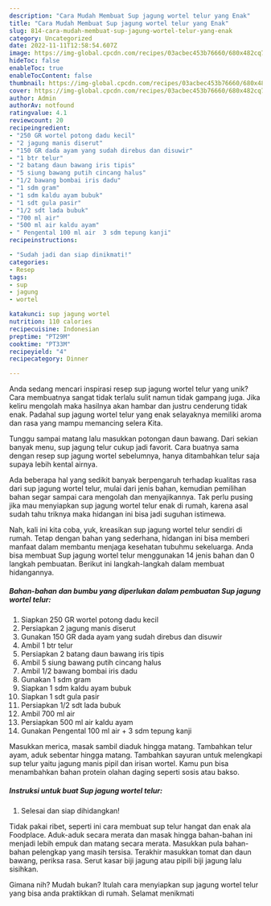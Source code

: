 ```yaml
---
description: "Cara Mudah Membuat Sup jagung wortel telur yang Enak"
title: "Cara Mudah Membuat Sup jagung wortel telur yang Enak"
slug: 814-cara-mudah-membuat-sup-jagung-wortel-telur-yang-enak
category: Uncategorized
date: 2022-11-11T12:58:54.607Z
image: https://img-global.cpcdn.com/recipes/03acbec453b76660/680x482cq70/sup-jagung-wortel-telur-foto-resep-utama.jpg
hideToc: false
enableToc: true
enableTocContent: false
thumbnail: https://img-global.cpcdn.com/recipes/03acbec453b76660/680x482cq70/sup-jagung-wortel-telur-foto-resep-utama.jpg
cover: https://img-global.cpcdn.com/recipes/03acbec453b76660/680x482cq70/sup-jagung-wortel-telur-foto-resep-utama.jpg
author: Admin
authorAv: notfound
ratingvalue: 4.1
reviewcount: 20
recipeingredient:
- "250 GR wortel potong dadu kecil"
- "2 jagung manis diserut"
- "150 GR dada ayam yang sudah direbus dan disuwir"
- "1 btr telur"
- "2 batang daun bawang iris tipis"
- "5 siung bawang putih cincang halus"
- "1/2 bawang bombai iris dadu"
- "1 sdm gram"
- "1 sdm kaldu ayam bubuk"
- "1 sdt gula pasir"
- "1/2 sdt lada bubuk"
- "700 ml air"
- "500 ml air kaldu ayam"
- " Pengental 100 ml air  3 sdm tepung kanji"
recipeinstructions:

- "Sudah jadi dan siap dinikmati!"
categories:
- Resep
tags:
- sup
- jagung
- wortel

katakunci: sup jagung wortel 
nutrition: 110 calories
recipecuisine: Indonesian
preptime: "PT29M"
cooktime: "PT33M"
recipeyield: "4"
recipecategory: Dinner

---
```





Anda sedang mencari inspirasi resep sup jagung wortel telur yang unik? Cara membuatnya sangat tidak terlalu sulit namun tidak gampang juga. Jika keliru mengolah maka hasilnya akan hambar dan justru cenderung tidak enak. Padahal sup jagung wortel telur yang enak selayaknya memiliki aroma dan rasa yang mampu memancing selera Kita.





Tunggu sampai matang lalu masukkan potongan daun bawang. Dari sekian banyak menu, sup jagung telur cukup jadi favorit. Cara buatnya sama dengan resep sup jagung wortel sebelumnya, hanya ditambahkan telur saja supaya lebih kental airnya.

Ada beberapa hal yang sedikit banyak berpengaruh terhadap kualitas rasa dari sup jagung wortel telur, mulai dari jenis bahan, kemudian pemilihan bahan segar sampai cara mengolah dan menyajikannya. Tak perlu pusing jika mau menyiapkan sup jagung wortel telur enak di rumah, karena asal sudah tahu triknya maka hidangan ini bisa jadi suguhan istimewa.






Nah, kali ini kita coba, yuk, kreasikan sup jagung wortel telur sendiri di rumah. Tetap dengan bahan yang sederhana, hidangan ini bisa memberi manfaat dalam membantu menjaga kesehatan tubuhmu sekeluarga. Anda bisa membuat Sup jagung wortel telur menggunakan 14 jenis bahan dan 0 langkah pembuatan. Berikut ini langkah-langkah dalam membuat hidangannya.

<!--inarticleads1-->

##### Bahan-bahan dan bumbu yang diperlukan dalam pembuatan Sup jagung wortel telur:

1. Siapkan 250 GR wortel potong dadu kecil
1. Persiapkan 2 jagung manis diserut
1. Gunakan 150 GR dada ayam yang sudah direbus dan disuwir
1. Ambil 1 btr telur
1. Persiapkan 2 batang daun bawang iris tipis
1. Ambil 5 siung bawang putih cincang halus
1. Ambil 1/2 bawang bombai iris dadu
1. Gunakan 1 sdm gram
1. Siapkan 1 sdm kaldu ayam bubuk
1. Siapkan 1 sdt gula pasir
1. Persiapkan 1/2 sdt lada bubuk
1. Ambil 700 ml air
1. Persiapkan 500 ml air kaldu ayam
1. Gunakan  Pengental 100 ml air + 3 sdm tepung kanji


Masukkan merica, masak sambil diaduk hingga matang. Tambahkan telur ayam, aduk sebentar hingga matang. Tambahkan sayuran untuk melengkapi sup telur yaitu jagung manis pipil dan irisan wortel. Kamu pun bisa menambahkan bahan protein olahan daging seperti sosis atau bakso. 

<!--inarticleads2-->

##### Instruksi untuk buat Sup jagung wortel telur:


1. Selesai dan siap dihidangkan!

Tidak pakai ribet, seperti ini cara membuat sup telur hangat dan enak ala Foodplace. Aduk-aduk secara merata dan masak hingga bahan-bahan ini menjadi lebih empuk dan matang secara merata. Masukkan pula bahan-bahan pelengkap yang masih tersisa. Terakhir masukkan tomat dan daun bawang, periksa rasa. Serut kasar biji jagung atau pipili biji jagung lalu sisihkan. 

Gimana nih? Mudah bukan? Itulah cara menyiapkan sup jagung wortel telur yang bisa anda praktikkan di rumah. Selamat menikmati
